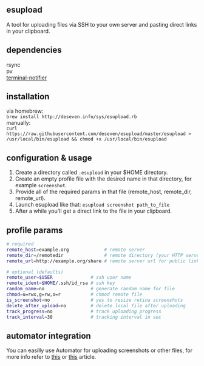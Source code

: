 ## esupload
A tool for uploading files via SSH to your own server and pasting direct links in your clipboard.  

## dependencies
rsync  
pv  
[terminal-notifier](https://github.com/julienXX/terminal-notifier)  

## installation
via homebrew:  
```brew install http://deseven.info/sys/esupload.rb```  
manually:  
```curl https://raw.githubusercontent.com/deseven/esupload/master/esupload > /usr/local/bin/esupload && chmod +x /usr/local/bin/esupload```  

## configuration & usage
1. Create a directory called ```.esupload``` in your $HOME directory.  
2. Create an empty profile file with the desired name in that directory, for example ```screenshot```.  
3. Provide all of the required params in that file (remote_host, remote_dir, remote_url).  
4. Launch esupload like that: ```esupload screenshot path_to_file```  
5. After a while you'll get a direct link to the file in your clipboard.  

## profile params
```sh
# required
remote_host=example.org             # remote server
remote_dir=/remotedir               # remote directory (your HTTP server root)
remote_url=http://example.org/share # remote server url for public links

# optional (defaults)
remote_user=$USER              # ssh user name
remote_ident=$HOME/.ssh/id_rsa # ssh key
random_name=no                 # generate random name for file
chmod=u=rwx,g=rw,o=r           # chmod remote file
is_screenshot=no               # yes to resize retina screenshots
delete_after_upload=no         # delete local file after uploading
track_progress=no              # track uploading progress
track_interval=30              # tracking interval in sec
```  

## automator integration
You can easilly use Automator for uploading screenshots or other files, for more info refer to [this](http://apple.blogoverflow.com/2012/06/folder-actions-tutorial-automation-meet-the-filesystem/) or [this](http://computers.tutsplus.com/tutorials/quick-tip-use-folder-actions-to-speed-up-productivity-in-os-x--mac-45394) article.  